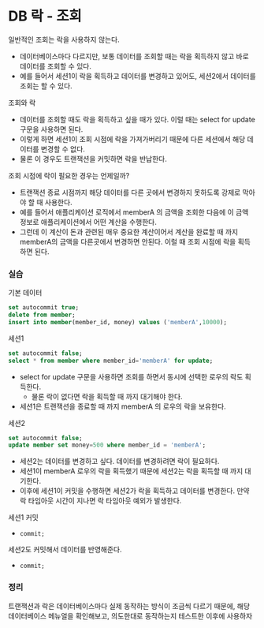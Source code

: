 # DB 락 - 조회

일반적인 조회는 락을 사용하지 않는다.
- 데이터베이스마다 다르지만, 보통 데이터를 조회할 때는 락을 획득하지 않고 바로 데이터를 조회할 수 있다.
- 예를 들어서 세션1이 락을 획득하고 데이터를 변경하고 있어도, 세션2에서 데이터를 조회는 할 수 있다.

조회와 락
- 데이터를 조회할 때도 락을 획득하고 싶을 때가 있다. 이럴 때는 select for update 구문을 사용하면 된다.
- 이렇게 하면 세션1이 조회 시점에 락을 가져가버리기 때문에 다른 세션에서 해당 데이터를 변경할 수 없다.
- 물론 이 경우도 트랜잭션을 커밋하면 락을 반납한다.

조회 시점에 락이 필요한 경우는 언제일까?
- 트랜잭션 종료 시점까지 해당 데이터를 다른 곳에서 변경하지 못하도록 강제로 막아야 할 때 사용한다.
- 예를 들어서 애플리케이션 로직에서 memberA 의 금액을 조회한 다음에 이 금액 정보로 애플리케이션에서 어떤
  계산을 수행한다.
- 그런데 이 계산이 돈과 관련된 매우 중요한 계산이어서 계산을 완료할 때 까지 memberA의 금액을 다른곳에서 변경하면 안된다. 
  이럴 때 조회 시점에 락을 획득하면 된다.


### 실습 

기본 데이터
```sql
set autocommit true;
delete from member;
insert into member(member_id, money) values ('memberA',10000);
```

세션1
```sql
set autocommit false;
select * from member where member_id='memberA' for update;
```
- select for update 구문을 사용하면 조회를 하면서 동시에 선택한 로우의 락도 획득한다.
  - 물론 락이 없다면 락을 획득할 때 까지 대기해야 한다.
- 세션1은 트랜잭션을 종료할 때 까지 memberA 의 로우의 락을 보유한다.

세션2
```sql
set autocommit false;
update member set money=500 where member_id = 'memberA';
```
- 세션2는 데이터를 변경하고 싶다. 데이터를 변경하려면 락이 필요하다.
- 세션1이 memberA 로우의 락을 획득했기 때문에 세션2는 락을 획득할 때 까지 대기한다.
- 이후에 세션1이 커밋을 수행하면 세션2가 락을 획득하고 데이터를 변경한다. 만약 락 타임아웃 시간이 지나면 락
  타임아웃 예외가 발생한다.

세션1 커밋
- ``commit;``

세션2도 커밋해서 데이터를 반영해준다.
- ``commit;``

### 정리
트랜잭션과 락은 데이터베이스마다 실제 동작하는 방식이 조금씩 다르기 때문에, 해당 데이터베이스 메뉴얼을 
확인해보고, 의도한대로 동작하는지 테스트한 이후에 사용하자